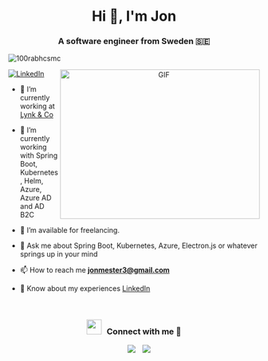 <h1 align="center">Hi 👋, I'm Jon</h1>
<h3 align="center">A software engineer from Sweden 🇸🇪</h3>

<p align="left"> <img src="https://komarev.com/ghpvc/?username=jonmest&label=Profile%20views&color=0e75b6&style=flat" alt="100rabhcsmc" /> </p>

 [![LinkedIn](https://img.shields.io/badge/LinkedIn-0077B5?style=for-the-badge&logo=linkedin&logoColor=white)](https://www.linkedin.com/in/jon-mester/)
<a target="_blank" align="center">
  <img align="right" top="500" height="300" width="400" alt="GIF" src="https://media.giphy.com/media/SWoSkN6DxTszqIKEqv/giphy.gif">
</a>

- 🔭 I’m currently working at <a href="https://www.lynkco.com" target="blank">Lynk & Co</a>

- 🌱 I’m currently working with Spring Boot, Kubernetes, Helm, Azure, Azure AD and AD B2C

- 🤝 I’m available for freelancing.

- 💬 Ask me about Spring Boot, Kubernetes, Azure, Electron.js or whatever springs up in your mind

- 📫 How to reach me **jonmester3@gmail.com**

- 📄 Know about my experiences <a href="https://www.linkedin.com/in/jon-mester/" target="blank">LinkedIn</a>
<br/>
<h3 align="center" > <img src="https://media.giphy.com/media/iY8CRBdQXODJSCERIr/giphy.gif" width="30" height="30" style="margin-right: 10px;">Connect with me 🤝 </h3>

<p align="center">

 <div align="center"  class="icons-social" style="margin-left: 10px;">
        <a style="margin-left: 10px;"  target="_blank" href="https://www.linkedin.com/in/jon-mester/">
			<img src="https://img.icons8.com/doodle/40/000000/linkedin--v2.png"></a>
        <a style="margin-left: 10px;" target="_blank" href="https://github.com/jonmest">
		<img src="https://img.icons8.com/doodle/40/000000/github--v1.png"></a>

</p>
